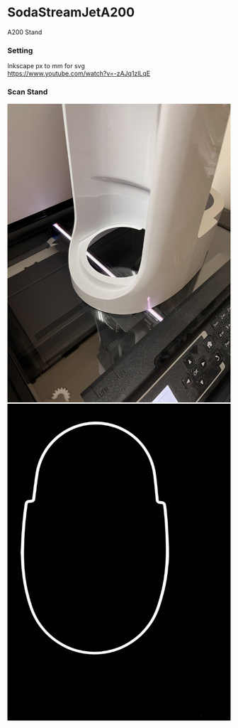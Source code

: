 # SodaStreamJetA200
A200 Stand
### Setting
Inkscape px to mm for svg  
https://www.youtube.com/watch?v=-zAJq1zlLqE
### Scan Stand
![Image](https://github.com/tomoffice/SodaStreamJetA200/blob/main/S__15475029.jpg)  
![Image](https://github.com/tomoffice/SodaStreamJetA200/blob/main/img004.jpg) 
###    

 
